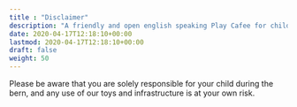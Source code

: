 ```yaml
---
title : "Disclaimer"
description: "A friendly and open english speaking Play Cafee for children aged 0-5 in Bern, switzerland."
date: 2020-04-17T12:18:10+00:00
lastmod: 2020-04-17T12:18:10+00:00
draft: false
weight: 50
---
```


Please be aware that you are solely responsible for your child during the bern, and any use of our toys and infrastructure is at your own risk.